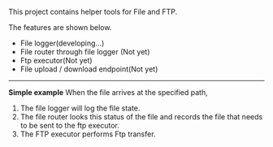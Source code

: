 This project contains helper tools for File and FTP.

The features are shown below.

- File logger(developing...)
- File router through file logger (Not yet)
- Ftp executor(Not yet)
- File upload / download endpoint(Not yet)

---

**Simple example**
When the file arrives at the specified path,

1. The file logger will log the file state.
2. The file router looks this status of the file and records the file that needs to be sent to the ftp executor.
3. The FTP executor performs Ftp transfer.